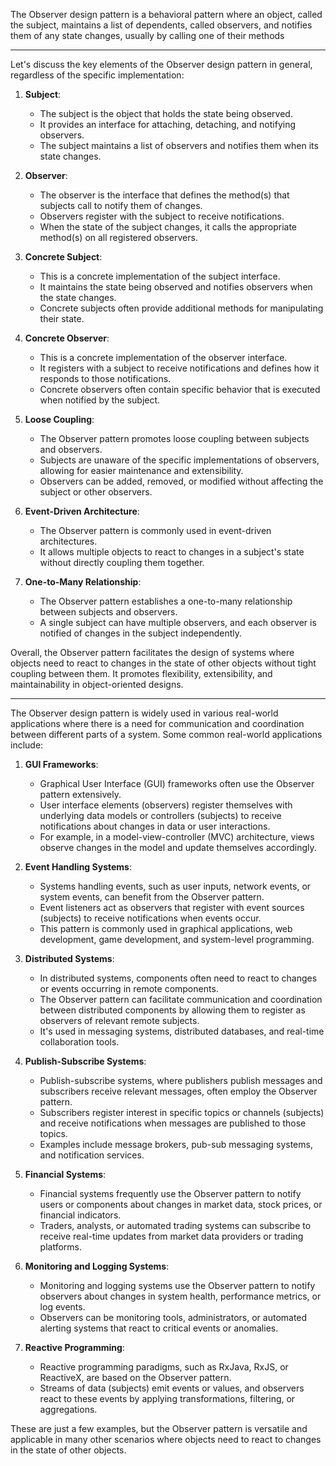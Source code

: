 The Observer design pattern is a behavioral pattern where an object, called the subject, maintains a list of dependents, called observers, and notifies them of any state changes, usually by calling one of their methods

---

Let's discuss the key elements of the Observer design pattern in general, regardless of the specific implementation:

1. **Subject**:
    - The subject is the object that holds the state being observed.
    - It provides an interface for attaching, detaching, and notifying observers.
    - The subject maintains a list of observers and notifies them when its state changes.

2. **Observer**:
    - The observer is the interface that defines the method(s) that subjects call to notify them of changes.
    - Observers register with the subject to receive notifications.
    - When the state of the subject changes, it calls the appropriate method(s) on all registered observers.

3. **Concrete Subject**:
    - This is a concrete implementation of the subject interface.
    - It maintains the state being observed and notifies observers when the state changes.
    - Concrete subjects often provide additional methods for manipulating their state.

4. **Concrete Observer**:
    - This is a concrete implementation of the observer interface.
    - It registers with a subject to receive notifications and defines how it responds to those notifications.
    - Concrete observers often contain specific behavior that is executed when notified by the subject.

5. **Loose Coupling**:
    - The Observer pattern promotes loose coupling between subjects and observers.
    - Subjects are unaware of the specific implementations of observers, allowing for easier maintenance and extensibility.
    - Observers can be added, removed, or modified without affecting the subject or other observers.

6. **Event-Driven Architecture**:
    - The Observer pattern is commonly used in event-driven architectures.
    - It allows multiple objects to react to changes in a subject's state without directly coupling them together.

7. **One-to-Many Relationship**:
    - The Observer pattern establishes a one-to-many relationship between subjects and observers.
    - A single subject can have multiple observers, and each observer is notified of changes in the subject independently.

Overall, the Observer pattern facilitates the design of systems where objects need to react to changes in the state of other objects without tight coupling between them. It promotes flexibility, extensibility, and maintainability in object-oriented designs.

---

The Observer design pattern is widely used in various real-world applications where there is a need for communication and coordination between different parts of a system. Some common real-world applications include:

1. **GUI Frameworks**:
    - Graphical User Interface (GUI) frameworks often use the Observer pattern extensively.
    - User interface elements (observers) register themselves with underlying data models or controllers (subjects) to receive notifications about changes in data or user interactions.
    - For example, in a model-view-controller (MVC) architecture, views observe changes in the model and update themselves accordingly.

2. **Event Handling Systems**:
    - Systems handling events, such as user inputs, network events, or system events, can benefit from the Observer pattern.
    - Event listeners act as observers that register with event sources (subjects) to receive notifications when events occur.
    - This pattern is commonly used in graphical applications, web development, game development, and system-level programming.

3. **Distributed Systems**:
    - In distributed systems, components often need to react to changes or events occurring in remote components.
    - The Observer pattern can facilitate communication and coordination between distributed components by allowing them to register as observers of relevant remote subjects.
    - It's used in messaging systems, distributed databases, and real-time collaboration tools.

4. **Publish-Subscribe Systems**:
    - Publish-subscribe systems, where publishers publish messages and subscribers receive relevant messages, often employ the Observer pattern.
    - Subscribers register interest in specific topics or channels (subjects) and receive notifications when messages are published to those topics.
    - Examples include message brokers, pub-sub messaging systems, and notification services.

5. **Financial Systems**:
    - Financial systems frequently use the Observer pattern to notify users or components about changes in market data, stock prices, or financial indicators.
    - Traders, analysts, or automated trading systems can subscribe to receive real-time updates from market data providers or trading platforms.

6. **Monitoring and Logging Systems**:
    - Monitoring and logging systems use the Observer pattern to notify observers about changes in system health, performance metrics, or log events.
    - Observers can be monitoring tools, administrators, or automated alerting systems that react to critical events or anomalies.

7. **Reactive Programming**:
    - Reactive programming paradigms, such as RxJava, RxJS, or ReactiveX, are based on the Observer pattern.
    - Streams of data (subjects) emit events or values, and observers react to these events by applying transformations, filtering, or aggregations.

These are just a few examples, but the Observer pattern is versatile and applicable in many other scenarios where objects need to react to changes in the state of other objects.